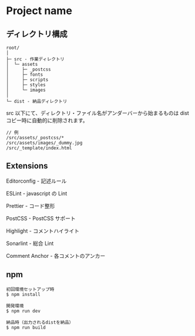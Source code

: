 # Project name

## ディレクトリ構成

```
root/
│
├─ src - 作業ディレクトリ
│  └─ assets
│     ├─ _postcss
│     ├─ fonts
│     ├─ scripts
│     ├─ styles
│     └─ images
│
└─ dist - 納品ディレクトリ
```

src 以下にて、ディレクトリ・ファイル名がアンダーバーから始まるものは dist コピー時に自動的に削除されます。

```
// 例
/src/assets/_postcss/*
/src/assets/images/_dummy.jpg
/src/_template/index.html
```

## Extensions

Editorconfig - 記述ルール

ESLint - javascript の Lint

Prettier - コード整形

PostCSS - PostCSS サポート

Highlight - コメントハイライト

Sonarlint - 総合 Lint

Comment Anchor - 各コメントのアンカー

## npm

```
初回環境セットアップ時
$ npm install

開発環境
$ npm run dev

納品時（出力されるdistを納品）
$ npm run build
```

